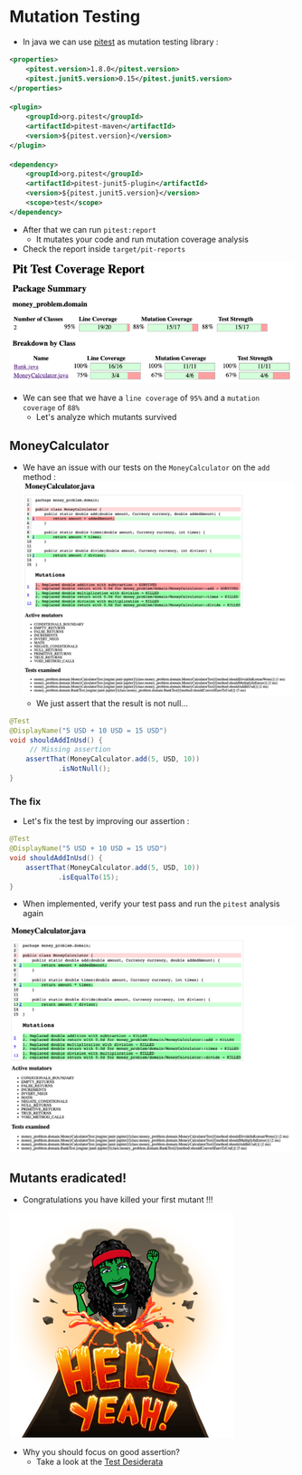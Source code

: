# Mutation Testing
- In java we can use [pitest](https://pitest.org/) as mutation testing library :

```xml
<properties>
    <pitest.version>1.8.0</pitest.version>
    <pitest.junit5.version>0.15</pitest.junit5.version>
</properties>
    
<plugin>
    <groupId>org.pitest</groupId>
    <artifactId>pitest-maven</artifactId>
    <version>${pitest.version}</version>
</plugin>

<dependency>
    <groupId>org.pitest</groupId>
    <artifactId>pitest-junit5-plugin</artifactId>
    <version>${pitest.junit5.version}</version>
    <scope>test</scope>
</dependency>
```

- After that we can run `pitest:report`
	- It mutates your code and run mutation coverage analysis
- Check the report inside `target/pit-reports`

![Report result](img/pitest-report.png)

- We can see that we have a `line coverage` of `95%` and a `mutation coverage` of `88%`
	- Let's analyze which mutants survived

## MoneyCalculator
- We have an issue with our tests on the `MoneyCalculator` on the `add` method :
![MoneyCalculator](img/pitest-money-calculator.png)
	- We just assert that the result is not null...

```java
@Test
@DisplayName("5 USD + 10 USD = 15 USD")
void shouldAddInUsd() {
	 // Missing assertion
    assertThat(MoneyCalculator.add(5, USD, 10))
            .isNotNull();
}
```

### The fix
- Let's fix the test by improving our assertion :

```java
@Test
@DisplayName("5 USD + 10 USD = 15 USD")
void shouldAddInUsd() {
    assertThat(MoneyCalculator.add(5, USD, 10))
            .isEqualTo(15);
}
```

- When implemented, verify your test pass and run the `pitest` analysis again

![Fixed](img/pitest-fixed.png)

## Mutants eradicated!

- Congratulations you have killed your first mutant !!!

![Mutant killer](../../docs/img/mutant-killer.png)

- Why you should focus on good assertion?
	- Take a look at the [Test Desiderata](https://kentbeck.github.io/TestDesiderata/)
